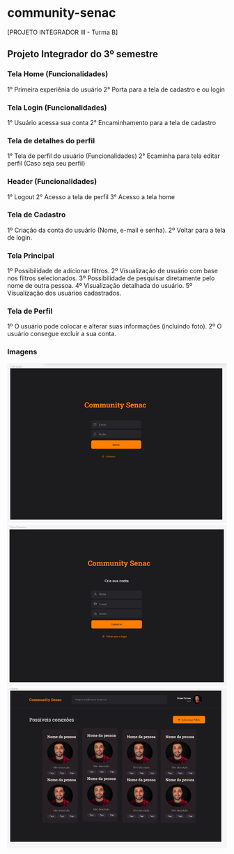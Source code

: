 # community-senac

[PROJETO INTEGRADOR III - Turma B]

## Projeto Integrador do 3º semestre

### Tela Home (Funcionalidades) 
1° Primeira experiênia do usuário 
2° Porta para a tela de cadastro e ou login

### Tela Login (Funcionalidades) 
1° Usuário acessa sua conta 
2° Encaminhamento para a tela de cadastro


### Tela de detalhes do perfil 
1° Tela de perfil do usuário (Funcionalidades) 
2° Ecaminha para tela editar perfil (Caso seja seu perfil)

### Header (Funcionalidades) 
1° Logout 
2° Acesso a tela de perfil 
3° Acesso a tela home


### Tela de Cadastro
1º Criação da conta do usuário (Nome, e-mail e senha).
2º Voltar para a tela de login.

### Tela Principal
1º Possibilidade de adicionar filtros.
2º Visualização de usuário com base nos filtros selecionados.
3º Possibilidade de pesquisar diretamente pelo nome de outra pessoa.
4º Visualização detalhada do usuário.
5º Visualização dos usuários cadastrados.

### Tela de Perfil
1º O usuário pode colocar e alterar suas informações (incluindo foto).
2º O usuário consegue excluir a sua conta.

### Imagens
![Imagem Login](https://github.com/Brenno55/community-senac/blob/main/Imagens/Prototipo%20telas/TELA%20DE%20LOGIN.png?raw=true)
![Imagem cadastro](https://github.com/Brenno55/community-senac/blob/main/Imagens/Prototipo%20telas/TELA%20DE%20CADASTRO.png)
![Tela conexões](https://github.com/Brenno55/community-senac/blob/main/Imagens/Prototipo%20telas/arquivo%20pi.PNG?raw=true)
